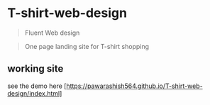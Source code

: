 # T-shirt-web-design 

> Fluent Web design

> One page landing site for T-shirt shopping

<!-- > include terms/tags that can be searched -->


## working site

see the demo here [https://pawarashish564.github.io/T-shirt-web-design/index.html]